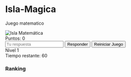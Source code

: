 # Isla-Magica
Juego matematico
<!DOCTYPE html>
<html lang="es">
<head>
  <meta charset="UTF-8">
  <meta name="viewport" content="width=device-width, initial-scale=1.0">
  <title>Isla Matemática</title>
  <link rel="stylesheet" href="style.css">
</head>
<body>
  <div class="container">
    <img src="images/logo-isla-matematica.png" alt="Isla Matemática" class="logo">
    <div id="contador" class="contador">Puntos: 0</div>
    <div id="pregunta" class="pregunta"></div>
    <input type="number" id="respuesta" placeholder="Tu respuesta">
    <button onclick="verificar()">Responder</button>
    <button onclick="reiniciar()">Reiniciar Juego</button>
    <div id="nivel" class="nivel">Nivel 1</div>
    <div id="tiempo" class="tiempo">Tiempo restante: 60</div>
    <div id="ranking" class="ranking">
      <h3>Ranking</h3>
      <ul id="ranking-list"></ul>
    </div>
  </div>
  <script src="script.js"></script>
</body>
</html>
